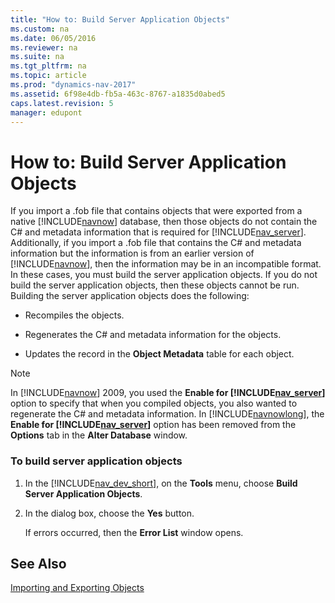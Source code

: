 ```yaml
---
title: "How to: Build Server Application Objects"
ms.custom: na
ms.date: 06/05/2016
ms.reviewer: na
ms.suite: na
ms.tgt_pltfrm: na
ms.topic: article
ms.prod: "dynamics-nav-2017"
ms.assetid: 6f98e4db-fb5a-463c-8767-a1835d0abed5
caps.latest.revision: 5
manager: edupont
---
```

# How to: Build Server Application Objects
If you import a .fob file that contains objects that were exported from a native [!INCLUDE[navnow](includes/navnow_md.md)] database, then those objects do not contain the C\# and metadata information that is required for [!INCLUDE[nav_server](includes/nav_server_md.md)]. Additionally, if you import a .fob file that contains the C\# and metadata information but the information is from an earlier version of [!INCLUDE[navnow](includes/navnow_md.md)], then the information may be in an incompatible format. In these cases, you must build the server application objects. If you do not build the server application objects, then these objects cannot be run. Building the server application objects does the following:  
  
-   Recompiles the objects.  
  
-   Regenerates the C\# and metadata information for the objects.  
  
-   Updates the record in the **Object Metadata** table for each object.  
  
> [!NOTE]  
>  In [!INCLUDE[navnow](includes/navnow_md.md)] 2009, you used the **Enable for [!INCLUDE[nav_server](includes/nav_server_md.md)]** option to specify that when you compiled objects, you also wanted to regenerate the C\# and metadata information. In [!INCLUDE[navnowlong](includes/navnowlong_md.md)], the **Enable for [!INCLUDE[nav_server](includes/nav_server_md.md)]** option has been removed from the **Options** tab in the **Alter Database** window.  
  
### To build server application objects  
  
1.  In the [!INCLUDE[nav_dev_short](includes/nav_dev_short_md.md)], on the **Tools** menu, choose **Build Server Application Objects**.  
  
2.  In the dialog box, choose the **Yes** button.  
  
     If errors occurred, then the **Error List** window opens.  
  
## See Also  
 [Importing and Exporting Objects](Importing-and-Exporting-Objects.md)